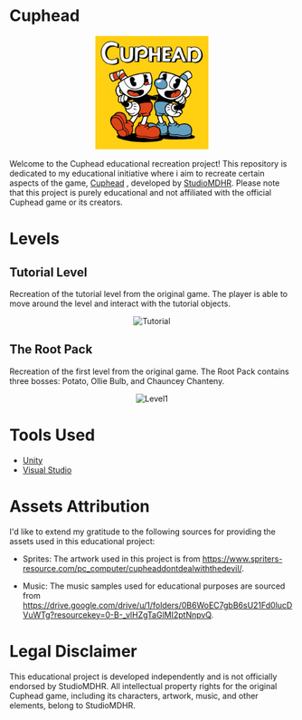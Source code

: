 # Cuphead

<p align="center">
  <img src="CupheadBanner.png" alt="CupheadBanner" width="200"/>
</p>

Welcome to the Cuphead educational recreation project! This repository is dedicated to my educational initiative where i aim to recreate certain aspects of the game, [Cuphead](https://store.steampowered.com/app/268910/Cuphead/) , developed by [StudioMDHR](http://studiomdhr.com/). Please note that this project is purely educational and not affiliated with the official Cuphead game or its creators.

# Levels 

## Tutorial Level

Recreation of the tutorial level from the original game. The player is able to move around the level and interact with the tutorial objects.

<div align="center">
  <img src="tutorial.gif" alt="Tutorial">
</div>

## The Root Pack

Recreation of the first level from the original game. The Root Pack contains three bosses: Potato, Ollie Bulb, and  Chauncey Chanteny.

<div align="center">
  <img src="level1.gif" alt="Level1">
</div>

# Tools Used

- [Unity](https://unity.com/)
- [Visual Studio](https://visualstudio.microsoft.com/)

# Assets Attribution

I'd like to extend my gratitude to the following sources for providing the assets used in this educational project:

  - Sprites: The artwork used in this project is from https://www.spriters-resource.com/pc_computer/cupheaddontdealwiththedevil/.

  - Music: The music samples used for educational purposes are sourced from https://drive.google.com/drive/u/1/folders/0B6WoEC7gbB6sU21Fd0lucDVuWTg?resourcekey=0-B-_vlHZgTaGlMI2ptNnpvQ.

    
# Legal Disclaimer

This educational project is developed independently and is not officially endorsed by StudioMDHR. All intellectual property rights for the original Cuphead game, including its characters, artwork, music, and other elements, belong to StudioMDHR.
